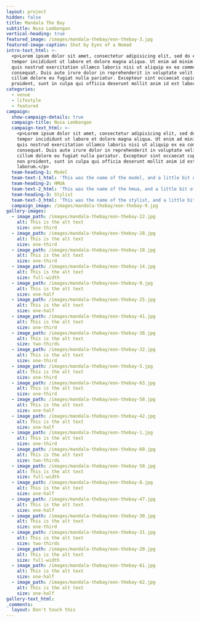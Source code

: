 ```yaml
---
layout: project
hidden: false
title: Mandala The Bay
subtitle: Nusa Lembongan
vertical-heading: true
featured_image: /images/mandala-thebay/eon-thebay-3.jpg
featured-image-caption: Shot by Eyes of a Nomad
intro-text_html: >-
  <p>Lorem ipsum dolor sit amet, consectetur adipisicing elit, sed do eiusmod
  tempor incididunt ut labore et dolore magna aliqua. Ut enim ad minim veniam,
  quis nostrud exercitation ullamco laboris nisi ut aliquip ex ea commodo
  consequat. Duis aute irure dolor in reprehenderit in voluptate velit esse
  cillum dolore eu fugiat nulla pariatur. Excepteur sint occaecat cupidatat non
  proident, sunt in culpa qui officia deserunt mollit anim id est laborum.</p>
categories:
  - venue
  - lifestyle
  - featured
campaign:
  show-campaign-details: true
  campaign-title: Nusa Lembongan
  campaign-text_html: >-
    <p>Lorem ipsum dolor sit amet, consectetur adipisicing elit, sed do eiusmod
    tempor incididunt ut labore et dolore magna aliqua. Ut enim ad minim veniam,
    quis nostrud exercitation ullamco laboris nisi ut aliquip ex ea commodo
    consequat. Duis aute irure dolor in reprehenderit in voluptate velit esse
    cillum dolore eu fugiat nulla pariatur. Excepteur sint occaecat cupidatat
    non proident, sunt in culpa qui officia deserunt mollit anim id est
    laborum.</p>
  team-heading-1: Model
  team-text-1_html: 'This was the name of the model, and a little bit of a blurb about her.'
  team-heading-2: HMUA
  team-text-2_html: 'This was the name of the hmua, and a little bit of a blurb about her.'
  team-heading-3: Stylist
  team-text-3_html: 'This was the name of the stylist, and a little bit of a blurb about her.'
  campaign_image: /images/mandala-thebay/eon-thebay-9.jpg
gallery-images:
  - image_path: /images/mandala-thebay/eon-thebay-22.jpg
    alt: This is the alt text
    size: one-third
  - image_path: /images/mandala-thebay/eon-thebay-28.jpg
    alt: This is the alt text
    size: one-third
  - image_path: /images/mandala-thebay/eon-thebay-18.jpg
    alt: This is the alt text
    size: one-third
  - image_path: /images/mandala-thebay/eon-thebay-14.jpg
    alt: This is the alt text
    size: full-width
  - image_path: /images/mandala-thebay/eon-thebay-9.jpg
    alt: This is the alt text
    size: one-half
  - image_path: /images/mandala-thebay/eon-thebay-25.jpg
    alt: This is the alt text
    size: one-half
  - image_path: /images/mandala-thebay/eon-thebay-41.jpg
    alt: This is the alt text
    size: one-third
  - image_path: /images/mandala-thebay/eon-thebay-38.jpg
    alt: This is the alt text
    size: two-thirds
  - image_path: /images/mandala-thebay/eon-thebay-32.jpg
    alt: This is the alt text
    size: one-third
  - image_path: /images/mandala-thebay/eon-thebay-5.jpg
    alt: This is the alt text
    size: one-third
  - image_path: /images/mandala-thebay/eon-thebay-63.jpg
    alt: This is the alt text
    size: one-third
  - image_path: /images/mandala-thebay/eon-thebay-58.jpg
    alt: This is the alt text
    size: one-half
  - image_path: /images/mandala-thebay/eon-thebay-42.jpg
    alt: This is the alt text
    size: one-half
  - image_path: /images/mandala-thebay/eon-thebay-1.jpg
    alt: This is the alt text
    size: one-third
  - image_path: /images/mandala-thebay/eon-thebay-60.jpg
    alt: This is the alt text
    size: two-thirds
  - image_path: /images/mandala-thebay/eon-thebay-50.jpg
    alt: This is the alt text
    size: full-width
  - image_path: /images/mandala-thebay/eon-thebay-8.jpg
    alt: This is the alt text
    size: one-half
  - image_path: /images/mandala-thebay/eon-thebay-47.jpg
    alt: This is the alt text
    size: one-half
  - image_path: /images/mandala-thebay/eon-thebay-30.jpg
    alt: This is the alt text
    size: one-third
  - image_path: /images/mandala-thebay/eon-thebay-31.jpg
    alt: This is the alt text
    size: two-thirds
  - image_path: /images/mandala-thebay/eon-thebay-20.jpg
    alt: This is the alt text
    size: full-width
  - image_path: /images/mandala-thebay/eon-thebay-61.jpg
    alt: This is the alt text
    size: one-half
  - image_path: /images/mandala-thebay/eon-thebay-62.jpg
    alt: This is the alt text
    size: one-half
gallery-text_html:
_comments:
  layout: Don't touch this
---
```


